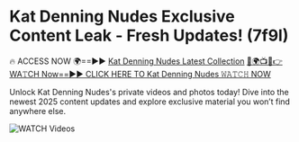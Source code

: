 # Kat Denning Nudes Exclusive Content Leak - Fresh Updates! (7f9l)

🔥 ACCESS NOW 🌍==►► <a href="https://tinyurl.com/3fjeunct" rel="nofollow">Kat Denning Nudes Latest Collection</a></h3>
[🔴🌍📺📱👉WA𝚃CH Now==►► CLICK HERE TO Kat Denning Nudes 𝚆𝙰𝚃𝙲𝙷 NOW](https://tinyurl.com/3fjeunct)

Unlock Kat Denning Nudes's private videos and photos today! Dive into the newest 2025 content updates and explore exclusive material you won’t find anywhere else.


<a href="https://tinyurl.com/3fjeunct" rel="nofollow" data-target="animated-image.originalLink"><img src="https://camo.githubusercontent.com/8a4f000d20f83aca3bf7ec5f350d767afa0574a8a352519fd8cfa583a6f93a33/68747470733a2f2f692e696d6775722e636f6d2f644a486b345a712e676966" alt="WATCH Videos" data-canonical-src="https://i.imgur.com/dJHk4Zq.gif" style="max-width: 100%; display: inline-block;" data-target="animated-image.originalImage"></a>
